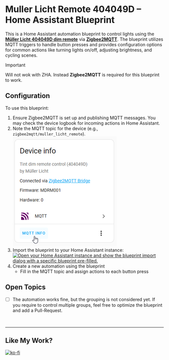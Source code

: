 # Muller Licht Remote 404049D – Home Assistant Blueprint

This is a Home Assistant automation blueprint to control lights using the **[Müller Licht 404049D dim remote](https://www.zigbee2mqtt.io/devices/404049D.html)** via **[Zigbee2MQTT](https://github.com/Koenkk/zigbee2mqtt)**. The blueprint utilizes MQTT triggers to handle button presses and provides configuration options for common actions like turning lights on/off, adjusting brightness, and cycling scenes.

> [!IMPORTANT]  
> Will not wok with ZHA. Instead **Zigbee2MQTT** is required for this blueprint to work.


## Configuration

To use this blueprint:

1. Ensure Zigbee2MQTT is set up and publishing MQTT messages. You may check the device logbook for incoming actions in Home Assistant.
2. Note the MQTT topic for the device (e.g., `zigbee2mqtt/muller_licht_remote`). <br>
   ![MQTT info location](mqtt-info_location.png)
3. Import the blueprint to your Home Assistant instance: <br>
   [![Open your Home Assistant instance and show the blueprint import dialog with a specific blueprint pre-filled.](https://my.home-assistant.io/badges/blueprint_import.svg)](https://my.home-assistant.io/redirect/blueprint_import/?blueprint_url=https://github.com/Flo-R1der/My_Smart-Home_stuff/blob/main/muller-licht-tint-dim-remote/muller-licht-tint-dim-remote.yaml)
4. Create a new automation using the blueprint
   - Fill in the MQTT topic and assign actions to each button press

## Open Topics
- [ ] The automation works fine, but the grouping is not considered yet. If you require to control multiple groups, feel free to optimize the blueprint and add a Pull-Request.

<br>

---

## Like My Work?
[![ko-fi](https://ko-fi.com/img/githubbutton_sm.svg)](https://ko-fi.com/I3I4160K4Y)
